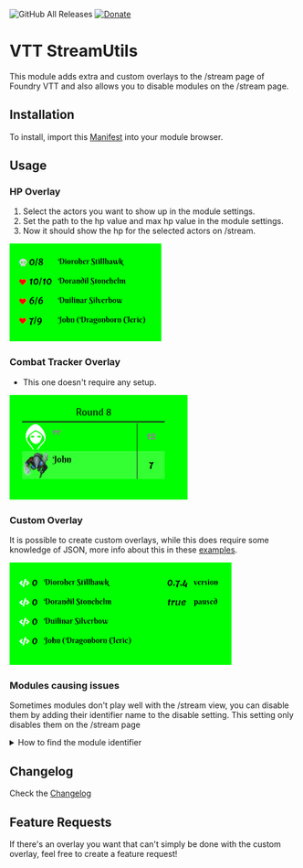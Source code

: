 ![GitHub All Releases](https://img.shields.io/github/downloads/ardittristan/VTTStreamUtils/total)
[![Donate](https://img.shields.io/badge/Donate-PayPal-Green.svg)](https://www.paypal.com/cgi-bin/webscr?cmd=_s-xclick&hosted_button_id=TF3LJHWV9U7HN)

# VTT StreamUtils

This module adds extra and custom overlays to the /stream page of Foundry VTT and also allows you to disable modules on the /stream page.

## Installation

To install, import this [Manifest](https://raw.githubusercontent.com/ardittristan/VTTStreamUtils/master/module.json) into your module browser.

## Usage

### HP Overlay

1. Select the actors you want to show up in the module settings.
2. Set the path to the hp value and max hp value in the module settings.
3. Now it should show the hp for the selected actors on /stream.

![image](docs/image/README/1603115640067.png)

### Combat Tracker Overlay

* This one doesn't require any setup.

![image](docs/image/README/1603213345851.png)

### Custom Overlay

It is possible to create custom overlays, while this does require some knowledge of JSON, more info about this in these [examples](https://github.com/ardittristan/VTTStreamUtils/blob/master/docs/example.md).

![image](docs/image/README/1603115818669.png)

### Modules causing issues

Sometimes modules don't play well with the /stream view, you can disable them by adding their identifier name to the disable setting. This setting only disables them on the /stream page

<details>

<summary>How to find the module identifier</summary>

To get the id of a module, press `F12` and open the console tab. Then in the console tab, type `game.modules`, a map object should appear:  
![image](docs/image/README/1603390217728.png)  
If you click on the arrow it should expand to a list:  
![image](docs/image/README/1603390254165.png)  
The names in this list are the module identifiers, if you have no idea what module corresponds to a module idea, you can open it and find the name in it's data:  
![image](docs/image/README/1603390352409new.png)

</details>

## Changelog

Check the [Changelog](https://github.com/ardittristan/VTTStreamUtils/blob/master/CHANGELOG.md)

## Feature Requests

If there's an overlay you want that can't simply be done with the custom overlay, feel free to create a feature request!
